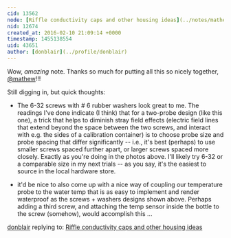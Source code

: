 ```yaml
---
cid: 13562
node: [Riffle conductivity caps and other housing ideas](../notes/mathew/02-10-2016/riffle-conductivity-caps-and-other-housing-ideas)
nid: 12674
created_at: 2016-02-10 21:09:14 +0000
timestamp: 1455138554
uid: 43651
author: [donblair](../profile/donblair)
---
```


Wow, *amazing* note.  Thanks so much for putting all this so nicely together, [@mathew](/profile/mathew)!!!

Still digging in, but quick thoughts:

- The 6-32 screws with \# 6 rubber washers look great to me.  The readings I've done indicate (I think) that for a two-probe design (like this one), a trick that helps to diminish stray field effects (electric field lines that extend beyond the space between the two screws, and interact with e.g. the sides of a calibration container) is to choose probe size and probe spacing that differ significantly -- i.e., it's best (perhaps) to use smaller screws spaced further apart, or larger screws spaced more closely.  Exactly as you're doing in the photos above. I'll likely try 6-32 or a comparable size in my next trials -- as you say, it's the easiest to source in the local hardware store.  

- it'd be nice to also come up with a nice way of coupling our temperature probe to the water temp that is as easy to implement and render waterproof as the screws + washers designs shown above. Perhaps adding a third screw, and attaching the temp sensor inside the bottle to the screw (somehow), would accomplish this ... 

[donblair](../profile/donblair) replying to: [Riffle conductivity caps and other housing ideas](../notes/mathew/02-10-2016/riffle-conductivity-caps-and-other-housing-ideas)

